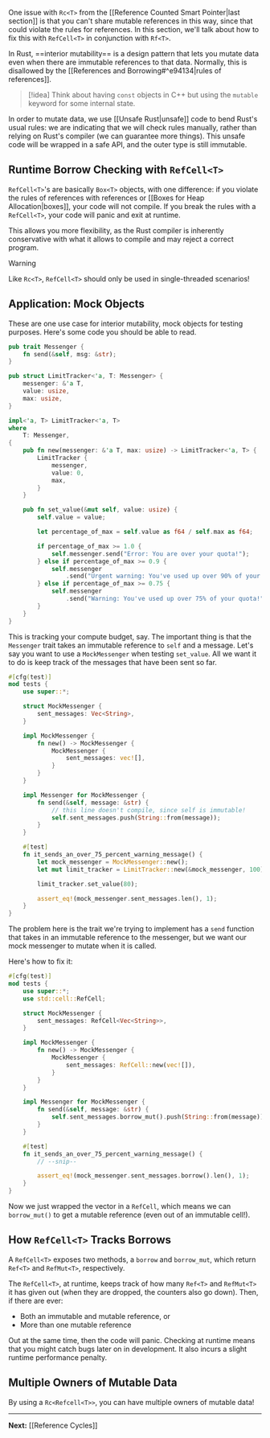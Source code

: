 One issue with `Rc<T>` from the [[Reference Counted Smart Pointer|last section]] is that you can't share mutable references in this way, since that could violate the rules for references. In this section, we'll talk about how to fix this with `RefCell<T>` in conjunction with `Rf<T>`.

In Rust, ==interior mutability== is a design pattern that lets you mutate data even when there are immutable references to that data. Normally, this is disallowed by the [[References and Borrowing#^e94134|rules of references]]. 

> [!idea]
> Think about having `const` objects in C++ but using the `mutable` keyword for some internal state.

In order to mutate data, we use [[Unsafe Rust|unsafe]] code to bend Rust's usual rules: we are indicating that we will check rules manually, rather than relying on Rust's compiler (we can guarantee more things). This unsafe code will be wrapped in a safe API, and the outer type is still immutable.

## Runtime Borrow Checking with `RefCell<T>`

`RefCell<T>`'s are basically `Box<T>` objects, with one difference: if you violate the rules of references with references or [[Boxes for Heap Allocation|boxes]], your code will not compile. If you break the rules with a `RefCell<T>`, your code will panic and exit at runtime.

This allows you more flexibility, as the Rust compiler is inherently conservative with what it allows to compile and may reject a correct program.

> [!warning]
> Like `Rc<T>`, `RefCell<T>` should only be used in single-threaded scenarios!

## Application: Mock Objects

These are one use case for interior mutability, mock objects for testing purposes. Here's some code you should be able to read.

```rust
pub trait Messenger {
    fn send(&self, msg: &str);
}

pub struct LimitTracker<'a, T: Messenger> {
    messenger: &'a T,
    value: usize,
    max: usize,
}

impl<'a, T> LimitTracker<'a, T>
where
    T: Messenger,
{
    pub fn new(messenger: &'a T, max: usize) -> LimitTracker<'a, T> {
        LimitTracker {
            messenger,
            value: 0,
            max,
        }
    }

    pub fn set_value(&mut self, value: usize) {
        self.value = value;

        let percentage_of_max = self.value as f64 / self.max as f64;

        if percentage_of_max >= 1.0 {
            self.messenger.send("Error: You are over your quota!");
        } else if percentage_of_max >= 0.9 {
            self.messenger
                .send("Urgent warning: You've used up over 90% of your quota!");
        } else if percentage_of_max >= 0.75 {
            self.messenger
                .send("Warning: You've used up over 75% of your quota!");
        }
    }
}
```

This is tracking your compute budget, say. The important thing is that the `Messenger` trait takes an immutable reference to `self` and a message. Let's say you want to use a `MockMessenger` when testing `set_value`. All we want it to do is keep track of the messages that have been sent so far.

```rust
#[cfg(test)]
mod tests {
    use super::*;

    struct MockMessenger {
        sent_messages: Vec<String>,
    }

    impl MockMessenger {
        fn new() -> MockMessenger {
            MockMessenger {
                sent_messages: vec![],
            }
        }
    }

    impl Messenger for MockMessenger {
        fn send(&self, message: &str) {
	        // this line doesn't compile, since self is immutable!
            self.sent_messages.push(String::from(message));
        }
    }

    #[test]
    fn it_sends_an_over_75_percent_warning_message() {
        let mock_messenger = MockMessenger::new();
        let mut limit_tracker = LimitTracker::new(&mock_messenger, 100);

        limit_tracker.set_value(80);

        assert_eq!(mock_messenger.sent_messages.len(), 1);
    }
}
```

The problem here is the trait we're trying to implement has a `send` function that takes in an immutable reference to the messenger, but we want our mock messenger to mutate when it is called.

Here's how to fix it:

```rust
#[cfg(test)]
mod tests {
    use super::*;
    use std::cell::RefCell;

    struct MockMessenger {
        sent_messages: RefCell<Vec<String>>,
    }

    impl MockMessenger {
        fn new() -> MockMessenger {
            MockMessenger {
                sent_messages: RefCell::new(vec![]),
            }
        }
    }

    impl Messenger for MockMessenger {
        fn send(&self, message: &str) {
            self.sent_messages.borrow_mut().push(String::from(message));
        }
    }

    #[test]
    fn it_sends_an_over_75_percent_warning_message() {
        // --snip--

        assert_eq!(mock_messenger.sent_messages.borrow().len(), 1);
    }
}
```
Now we just wrapped the vector in a `RefCell`, which means we can `borrow_mut()` to get a mutable reference (even out of an immutable cell!).

## How `RefCell<T>` Tracks Borrows

A `RefCell<T>` exposes two methods, a `borrow` and `borrow_mut`, which return `Ref<T>` and `RefMut<T>`, respectively.

The `RefCell<T>`, at runtime, keeps track of how many `Ref<T>` and `RefMut<T>` it has given out (when they are dropped, the counters also go down). Then, if there are ever:

* Both an immutable and mutable reference, or
* More than one mutable reference

Out at the same time, then the code will panic. Checking at runtime means that you might catch bugs later on in development. It also incurs a slight runtime performance penalty.

## Multiple Owners of Mutable Data

By using a `Rc<Refcell<T>>`, you can have multiple owners of mutable data!

---

**Next:** [[Reference Cycles]]

